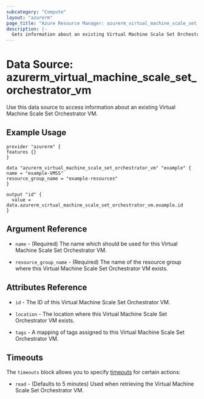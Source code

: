 ```yaml
---
subcategory: "Compute"
layout: "azurerm"
page_title: "Azure Resource Manager: azurerm_virtual_machine_scale_set_orchestrator_vm"
description: |-
  Gets information about an existing Virtual Machine Scale Set Orchestrator VM.
---
```


# Data Source: azurerm_virtual_machine_scale_set_orchestrator_vm

Use this data source to access information about an existing Virtual Machine Scale Set Orchestrator VM.

## Example Usage

```hcl
provider "azurerm" {
features {}
}

data "azurerm_virtual_machine_scale_set_orchestrator_vm" "example" {
name = "example-VMSS"
resource_group_name = "example-resources"
}

output "id" {
  value = data.azurerm_virtual_machine_scale_set_orchestrator_vm.example.id
}
```

## Argument Reference

* `name` - (Required) The name which should be used for this Virtual Machine Scale Set Orchestrator VM.

* `resource_group_name` - (Required) The name of the resource group where this Virtual Machine Scale Set Orchestrator VM exists.

## Attributes Reference

* `id` - The ID of this Virtual Machine Scale Set Orchestrator VM.

* `location` - The location where this Virtual Machine Scale Set Orchestrator VM exists.

* `tags` - A mapping of tags assigned to this Virtual Machine Scale Set Orchestrator VM.

## Timeouts

The `timeouts` block allows you to specify [timeouts](https://www.terraform.io/docs/configuration/resources.html#timeouts) for certain actions:

* `read` - (Defaults to 5 minutes) Used when retrieving the Virtual Machine Scale Set Orchestrator VM.

